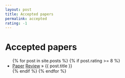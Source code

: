 ```yaml
---
layout: post
title: Accepted papers
permalink: accepted
rating: -1
---
```



<div id="home">
  <h1>Accepted papers</h1>
  <ul class="posts">
    {% for post in site.posts %}
      {% if post.rating >= 8 %}
        <li><a href="{{ post.ref }}">Paper</a>   <a href="{{ post.url }}">Review</a> &raquo; {{ post.title }} </li>
      {% endif %}
    {% endfor %}
  </ul>
</div>
